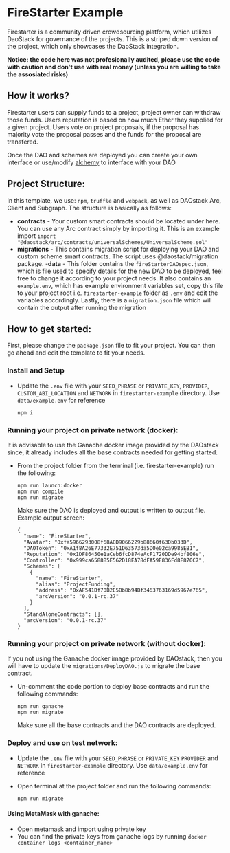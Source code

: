 # FireStarter Example

Firestarter is a community driven crowdsourcing platform, which utilizes DaoStack for governance of the projects.
This is a striped down version of the project, which only showcases the DaoStack integration.

**Notice: the code here was not profesionally audited, please use the code with caution and don't use with real money (unless you are willing to take the assosiated risks)**

## How it works?
Firestarter users can supply funds to a project, project owner can withdraw those funds.
Users reputation is based on how much Ether they supplied for a given project.
Users vote on project proposals, if the proposal has majority vote the proposal passes and the funds for the proposal are transfered.

Once the DAO and schemes are deployed you can create your own interface or use/modify [alchemy](https://github.com/daostack/alchemy) to interface with your DAO

## Project Structure:

In this template, we use: `npm`, `truffle` and `webpack`, as well as DAOstack Arc, Client and Subgraph.
The structure is basically as follows:

- **contracts** - Your custom smart contracts should be located under here. You can use any Arc contract simply by importing it. This is an example import `import "@daostack/arc/contracts/universalSchemes/UniversalScheme.sol"`
- **migrations** -  This contains migration script for deploying your DAO and custom scheme smart contracts. The script uses @daostack/migration package.
-**data** - This folder contains the `fireStarterDAOspec.json`, which is file used to specify details for the new DAO to be deployed, feel free to change it according to your project needs. It also contains an `example.env`, which has example environment variables set, copy this file to your project root i.e. `firestarter-example` folder as `.env` and edit the variables accordingly. Lastly, there is a `migration.json` file which will contain the output after running the migration

## How to get started:

First, please change the `package.json` file to fit your project.
You can then go ahead and edit the template to fit your needs.

### Install and Setup
- Update the `.env` file with your `SEED_PHRASE` or `PRIVATE_KEY`, `PROVIDER`, `CUSTOM_ABI_LOCATION` and `NETWORK` in `firestarter-example` directory. Use `data/example.env` for reference

  ```
  npm i
  ```

### Running your project on private network (docker):

It is advisable to use the Ganache docker image provided by the DAOstack since, it already includes all the base contracts needed for getting started.
- From the project folder from the terminal (i.e. firestarter-example) run the following:

  ```
  npm run launch:docker
  npm run compile
  npm run migrate
  ```

  Make sure the DAO is deployed and output is written to output file. Example output screen:
  ```
  {
    "name": "FireStarter",
    "Avatar": "0xfa5966293008f68A8D9066229b88660f63Db033D",
    "DAOToken": "0xA1f8A26E77332E751D63573da5D0e02ca9985EB1",
    "Reputation": "0x1DF86450e1aCeb6fcD874eAcF1720DDe94bf806e",
    "Controller": "0x999ca6588B5E562D18EA78dFA59E836Fd8F870C7",
    "Schemes": [
      {
        "name": "FireStarter",
        "alias": "ProjectFunding",
        "address": "0xAF541Df70B2E5Bb8b94Bf3463763169d5967e765",
        "arcVersion": "0.0.1-rc.37"
      }
    ],
    "StandAloneContracts": [],
    "arcVersion": "0.0.1-rc.37"
  }
  ```

### Running your project on private network (without docker):

If you not using the Ganache docker image provided by DAOstack, then you will have to update the `migrations/DeployDAO.js` to migrate the base contract.
- Un-comment the code portion to deploy base contracts and run the following commands:

  ```
  npm run ganache
  npm run migrate
  ```

  Make sure all the base contracts and the DAO contracts are deployed.

### Deploy and use on test network:

- Update the `.env` file with your `SEED_PHRASE` or `PRIVATE_KEY`  `PROVIDER` and `NETWORK` in `firestarter-example` directory. Use `data/example.env` for reference
- Open terminal at the project folder and run the following commands:

  ```
  npm run migrate
  ```

#### Using MetaMask with ganache:
  - Open metamask and import using private key
  - You can find the private keys from ganache logs by running `docker container logs <container_name>`
